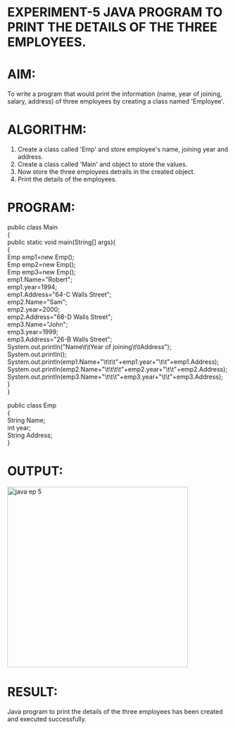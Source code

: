 # EXPERIMENT-5 JAVA PROGRAM TO PRINT THE DETAILS OF THE THREE EMPLOYEES.

# AIM:
  To write a program that would print the information (name, year of joining, salary, address) of three employees by creating a class named 'Employee'. 

# ALGORITHM:
  1. Create a class called 'Emp' and store employee's name, joining year and address.
  2. Create a class called 'Main' and object to store the values.
  3. Now store the three employees detrails in the created object.
  4. Print the details of the employees.
  
# PROGRAM:

  public class Main<br>
  {<br>
    public static void main(String[] args){<br>
    {<br>
        Emp emp1=new Emp();<br>
        Emp emp2=new Emp();<br>
        Emp emp3=new Emp();<br>
        emp1.Name="Robert";<br>
        emp1.year=1994;<br>
        emp1.Address="64-C Walls Street";<br>
        emp2.Name="Sam";<br>
        emp2.year=2000;<br>
        emp2.Address="68-D Walls Street";<br>
        emp3.Name="John";<br>
        emp3.year=1999;<br>
        emp3.Address="26-B Walls Street";<br>
        System.out.println("Name\t\tYear of joining\t\tAddress");<br>
        System.out.println();<br>
        System.out.println(emp1.Name+"\t\t\t"+emp1.year+"\t\t"+emp1.Address);<br>
        System.out.println(emp2.Name+"\t\t\t\t"+emp2.year+"\t\t"+emp2.Address);<br>
        System.out.println(emp3.Name+"\t\t\t"+emp3.year+"\t\t"+emp3.Address);<br>
    }<br>
  }<br>
  
  public class Emp<br>
  {<br>
    String Name;<br>
    int year;<br>
    String Address;<br>
  }
  
# OUTPUT:
  
  <img width="410" alt="java ep 5" src="https://github.com/divvisha/TABLE-CREATION/assets/127508123/befd924d-f416-43ee-92f3-ebba227c757f">

# RESULT:
  Java program to print the details of the three employees has been created and executed successfully.

  
